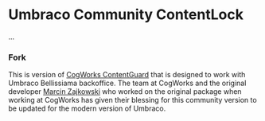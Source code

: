 # Umbraco Community ContentLock
...

### Fork
This is version of [CogWorks ContentGuard](https://github.com/thecogworks/Cogworks.ContentGuard) that is designed to work with Umbraco Bellissiama backoffice.
The team at CogWorks and the original developer [Marcin Zajkowski](https://github.com/mzajkowski) who worked on the original package when working at CogWorks has given their blessing for this community version to be updated for the modern version of Umbraco.
